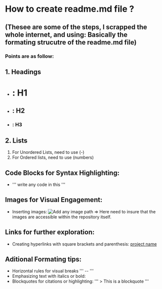 # How to create readme.md file ? 
## (Thesee are some of the steps, I scrapped the whole internet, and using: Basically the formating strucutre of the readme.md file)

### Points are as follow: 

## 1. Headings
- #    : H1
- ##   : H2
- ###  : H3

## 2. Lists 
1. For Unordered Lists, need to use (-) 
2. For Ordered lists, need to use (numbers) 

## Code Blocks for Syntax Highlighting: 
- ''' write any code in this '''

## Images for Visual Engagement: 
- Inserting images:  ![Add any image path](screenshot.png) => Here need to insure that the images are accessible within the repository itself. 

## Links for further exploration: 
- Creating hyperlinks with square brackets and parenthesis: 
[project name](https://projectname.com)

## Aditional Formating tips: 
- Horizontal rules for visual breaks
''' -- '''
- Emphasizing text with italics or bold: 
- Blockquotes for citations or highlighting: 
''' > This is a blockquote '''